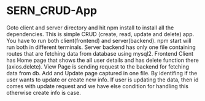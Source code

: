 ﻿# SERN_CRUD-App
 Goto client and server directory and hit npm install to install all the dependencies.
This is simple CRUD (create, read, update and delete) app.
You have to run both client(frontend) and server(backend).
npm start will run both in different terminals.
Server backend has only one file containing routes that are fetching data from database using mysql2.
Frontend Client has Home page that shows the all user details and has delete function there (axios.delete).
View Page is sending request to the backend for fetching data from db.
Add and Update page captured in one file. By identifing if the user wants to update or create new info.
If user is updating the data, then id comes with update request and we have else condition for handling this otherwise create info is case.
